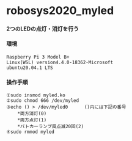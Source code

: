 # robosys2020_myled
####  2つのLEDの点灯・消灯を行う

#### 環境
	Raspberry Pi 3 Model B+ 
	Linux(WSL) version4.4.0-18362-Microsoft 
	ubuntu20.04.1 LTS


#### 操作手順
	①sudo insmod myled.ko
	②sudo chmod 666 /dev/myled 
	③echo () > /dev/myled0      ()内には下記の番号 
		*両方消灯(0)
		*両方点灯(1)
 		*パトカーランプ風点滅20回(2)
	④sudo rmmod myled
